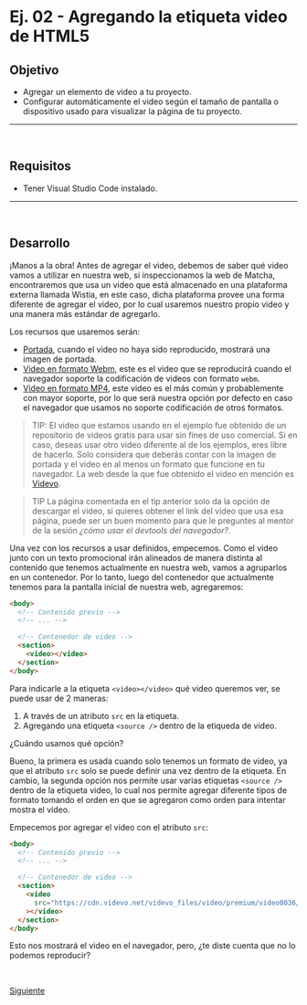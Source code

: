 # Ej. 02 - Agregando la etiqueta video de HTML5

## Objetivo
- Agregar un elemento de video a tu proyecto.
- Configurar automáticamente el video según el tamaño de pantalla o dispositivo usado para visualizar la página de tu proyecto.

---
<br/>

## Requisitos
- Tener Visual Studio Code instalado.

---
<br/>

## Desarrollo

¡Manos a la obra! Antes de agregar el video, debemos de saber qué video vamos a
utilizar en nuestra web, si inspeccionamos la web de Matcha, encontraremos que
usa un video que está almacenado en una plataforma externa llamada Wistia, en
este caso, dicha plataforma provee una forma diferente de agregar el video, por
lo cual usaremos nuestro propio video y una manera más estándar de agregarlo.

Los recursos que usaremos serán:

- [Portada](https://cdn.videvo.net/videvo_files/video/premium/video0036/thumbnails/computer_code00_small.jpg),
  cuando el video no haya sido reproducido, mostrará una imagen de portada.
- [Video en formato Webm](https://cdn.videvo.net/videvo_files/video/premium/video0036/small_watermarked/computer_code00_preview.webm),
  este es el video que se reproducirá cuando el navegador soporte la codificación
  de videos con formato `webm`.
- [Video en formato MP4](https://cdn.videvo.net/videvo_files/video/premium/video0036/small_watermarked/computer_code00_preview.mp4),
  este video es el más común y probablemente con mayor soporte, por lo que será
  nuestra opción por defecto en caso el navegador que usamos no soporte
  codificación de otros formatos.

>TIP: El video que estamos usando en el ejemplo fue obtenido de un repositorio de videos
> gratis para usar sin fines de uso comercial. Si en caso, deseas usar otro video
diferente al de los ejemplos, eres libre de hacerlo. Solo considera que deberás
contar con la imagen de portada y el video en al menos un formato que funcione
en tu navegador.
>La web desde la que fue obtenido el video en mención es [Videvo](https://www.videvo.net/).

> TIP
>La página comentada en el tip anterior solo da la opción de descargar el video,
si quieres obtener el link del video que usa esa página, puede ser un buen momento
para que le preguntes al mentor de la sesión _¿cómo usar el devtools del navegador?_.

Una vez con los recursos a usar definidos, empecemos. Como el video junto con
un texto promocional irán alineados de manera distinta al contenido que tenemos
actualmente en nuestra web, vamos a agruparlos en un contenedor. Por lo tanto,
luego del contenedor que actualmente tenemos para la pantalla inicial de nuestra
web, agregaremos:

```html
<body>
  <!-- Contenido previo -->
  <!-- ... -->

  <!-- Contenedor de video -->
  <section>
    <video></video>
  </section>
</body>
```

Para indicarle a la etiqueta `<video></video>` qué video queremos ver, se puede
usar de 2 maneras:

1. A través de un atributo `src` en la etiqueta.
2. Agregando una etiqueta `<source />` dentro de la etiqueda de video.

¿Cuándo usamos qué opción?

Bueno, la primera es usada cuando solo tenemos un formato de video, ya que el
atributo `src` solo se puede definir una vez dentro de la etiqueta. En cambio,
la segunda opción nos permite usar varias etiquetas `<source />` dentro de la
etiqueta video, lo cual nos permite agregar diferente tipos de formato tomando
el orden en que se agregaron como orden para intentar mostra el video.

Empecemos por agregar el video con el atributo `src`:

```html
<body>
  <!-- Contenido previo -->
  <!-- ... -->

  <!-- Contenedor de video -->
  <section>
    <video
      src="https://cdn.videvo.net/videvo_files/video/premium/video0036/small_watermarked/computer_code00_preview.mp4"
    ></video>
  </section>
</body>
```

Esto nos mostrará el video en el navegador, pero, ¿te diste cuenta que no lo
podemos reproducir?


<br/>

[Siguiente](../reto-02/README.md)
